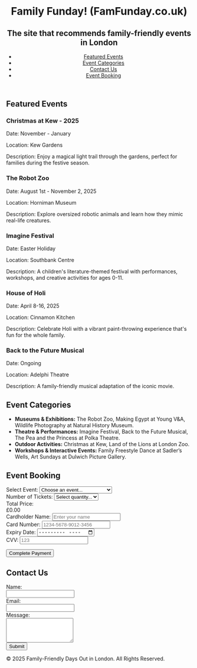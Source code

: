 <p>&nbsp;</p>
<p>&nbsp;</p>
<header>
<h1>Family Funday! (FamFunday.co.uk)</h1>
<h2>The site that recommends family-friendly events in London</h2>
<nav>
<ul class="navbar">
<li><a href="#featured">Featured Events</a></li>
<li><a href="#categories">Event Categories</a></li>
<li><a href="#contact">Contact Us</a></li>
<li><a href="#event">Event Booking</a></li>
</ul>
</nav></header>
<section id="featured" class="section">
<h2>Featured Events</h2>
<div class="event">
<h3>Christmas at Kew - 2025</h3>
<p>Date: November - January</p>
<p>Location: Kew Gardens</p>
<p>Description: Enjoy a magical light trail through the gardens, perfect for families during the festive season.</p>
</div>
<div class="event">
<h3>The Robot Zoo</h3>
<p>Date: August 1st - November 2, 2025</p>
<p>Location: Horniman Museum</p>
<p>Description: Explore oversized robotic animals and learn how they mimic real-life creatures.</p>
</div>
<div class="event">
<h3>Imagine Festival</h3>
<p>Date: Easter Holiday</p>
<p>Location: Southbank Centre</p>
<p>Description: A children's literature-themed festival with performances, workshops, and creative activities for ages 0-11.</p>
</div>
<div class="event">
<h3>House of Holi</h3>
<p>Date: April 8-16, 2025</p>
<p>Location: Cinnamon Kitchen</p>
<p>Description: Celebrate Holi with a vibrant paint-throwing experience that's fun for the whole family.</p>
</div>
<div class="event">
<h3>Back to the Future Musical</h3>
<p>Date: Ongoing</p>
<p>Location: Adelphi Theatre</p>
<p>Description: A family-friendly musical adaptation of the iconic movie.</p>
</div>
</section>
<section id="categories" class="section">
<h2>Event Categories</h2>
<ul class="categories-list">
<li><strong>Museums &amp; Exhibitions:</strong> The Robot Zoo, Making Egypt at Young V&amp;A, Wildlife Photography at Natural History Museum.</li>
<li><strong>Theatre &amp; Performances:</strong> Imagine Festival, Back to the Future Musical, The Pea and the Princess at Polka Theatre.</li>
<li><strong>Outdoor Activities:</strong> Christmas at Kew, Land of the Lions at London Zoo.</li>
<li><strong>Workshops &amp; Interactive Events:</strong> Family Freestyle Dance at Sadler&rsquo;s Wells, Art Sundays at Dulwich Picture Gallery.</li>
</ul>
</section>
 <div class="payment-section">
    <h2>Event Booking</h2>
    <div class="form-group">
        <label for="eventSelect">Select Event:</label>
        <select id="eventSelect" onchange="updatePrice()">
            <option value="">Choose an event...</option>
            <option value="concert">Christmas at Kew (£10/ticket)</option>
            <option value="conference">The Robot Zoo (£10/ticket)</option>
            <option value="workshop">Imagine Festival (£10/ticket)</option>
        </select>
    </div>
    <div class="form-group">
        <label for="numTickets">Number of Tickets:</label>
        <select id="numTickets" onchange="updatePrice()">
            <option value="0">Select quantity...</option>
            <option value="1">1</option>
            <option value="2">2</option>
            <option value="3">3</option>
            <option value="4">4</option>
            <option value="5">5</option>
            <option value="6">6</option>
        </select>
    </div>
    <div class="form-group">
        <label>Total Price:</label>
        <div id="priceDisplay">£0.00</div>
    </div>
</div>

<script>
    function updatePrice() {
        const eventSelect = document.getElementById('eventSelect');
        const numTickets = document.getElementById('numTickets');
        const priceDisplay = document.getElementById('priceDisplay');
        const ticketPrice = 10; // £10 per ticket

        const selectedEvent = eventSelect.value;
        const selectedTickets = parseInt(numTickets.value) || 0;

        if (selectedEvent && selectedTickets > 0) {
            const total = selectedTickets * ticketPrice;
            priceDisplay.textContent = `£${total.toFixed(2)}`;
        } else {
            priceDisplay.textContent = '£0.00';
        }
    }

    // Initial call to set up the price display
    updatePrice();
</script>

<script>
    function updatePrice() {
        const eventSelect = document.getElementById('eventSelect');
        const numTickets = document.getElementById('numTickets');
        const priceDisplay = document.getElementById('priceDisplay');
        const ticketPrice = 10; // £10 per ticket

        const selectedEvent = eventSelect.value;
        const selectedTickets = parseInt(numTickets.value) || 0;

        if (selectedEvent && selectedTickets > 0) {
            const total = selectedTickets * ticketPrice;
            priceDisplay.textContent = `£${total.toFixed(2)}`;
        } else {
            priceDisplay.textContent = '£0.00';
        }
    }

    // Initial call to set up the price display
    updatePrice();
</script>
</div>
<!-- Cardholder Name -->
<div class="form-group"><label for="cardholder">Cardholder Name:</label> <input id="cardholder" name="cardholder" required="" type="text" placeholder="Enter your name" /></div>
<!-- Card Number -->
<div class="form-group"><label for="cardnumber">Card Number:</label> <input id="cardnumber" name="cardnumber" required="" type="text" placeholder="1234-5678-9012-3456" /></div>
<!-- Expiry Date -->
<div class="form-group"><label for="expiry">Expiry Date:</label> <input id="expiry" name="expiry" required="" type="month" /></div>
<!-- CVV -->
<div class="form-group"><label for="cvv">CVV:</label> <input id="cvv" name="cvv" required="" type="text" placeholder="123" /></div>
<!-- Submit Button -->
<p><button type="submit">Complete Payment</button></p>



<h2>Contact Us</h2>
<form id="contact-form"><label for="name">Name:</label><br /> <input id="name" name="name" required="" type="text" /><br /> <label for="email">Email:</label><br /> <input id="email" name="email" required="" type="email" /><br /> <label for="message">Message:</label><br /> <textarea id="message" name="message" required="" rows="4"></textarea><br /> <button type="submit">Submit</button></form>



<footer>&copy; 2025 Family-Friendly Days Out in London. All Rights Reserved.</footer>
